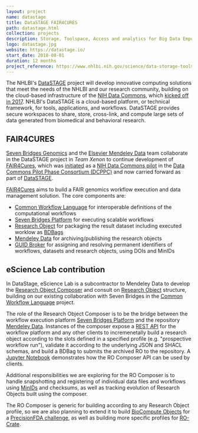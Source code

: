 ```yaml
---
layout: project
name: datastage
title: DataSTAGE FAIR4CURES
path: datastage.html
collection: projects
description: Storage, Toolspace, Access and analytics for Big Data Empowerment
logo: datastage.jpg
website: https://datastage.io/
start_date: 2018-08-01
duration: 12 months
project_reference: https://www.nhlbi.nih.gov/science/data-storage-toolspace-access-and-analytics-big-data-empowerment-datastage
---
```


The NHLBI's [DataSTAGE](https://www.nhlbidatastage.org/) project will develop innovative computing solutions that meet the needs of the NHLBI and our research community, building on the cloud-based infrastructure of the [NIH Data Commons](https://commonfund.nih.gov/commons), which [kicked off in 2017](http://www.researchobject.org/2017-12-commonspilot/). NHLBI's DataSTAGE is a cloud-based platform, or technical framework, for tools, applications, and workflows. DataSTAGE provides secure workspaces to share, store, cross-link, and compute large sets of data generated from biomedical and behavioral research.

## FAIR4CURES

[Seven Bridges Genomics](https://www.sevenbridges.com/) and the [Elsevier Mendeley Data](https://www.elsevier.com/solutions/mendeley-data-platform) team collaborate in the DataSTAGE project in _Team Xenon_ to continue development of [FAIR4Cures](https://www.slideshare.net/mobile/anitawaard/cni-2018-a-research-object-authoring-tool-for-the-data-commons), which was [initiated](https://www.elsevier.com/about/press-releases/science-and-technology/elsevier-and-seven-bridges-receive-nih-data-commons-grant-for-biomedical-data-analysis) as a [NIH Data Commons pilot](https://commonfund.nih.gov/commons) in the [Data Commons Pilot Phase Consortium (DCPPC)](https://public.nihdatacommons.us/) and now carried forward as part of [DataSTAGE](https://datastage.io/).

[FAIR4Cures](https://f4c.readme.io/) aims to build a FAIR genomics workflow execution and data management solution. The core components are:

* [Common Workflow Language](/activities/cwl/) for interoperable definitions of the computational workflows
* [Seven Bridges Platform](https://www.sevenbridges.com/platform/) for executing scalable workflows
* [Research Object](/products/researchobject/) for packaging the result dataset including executed worklow as [BDBags](http://bd2k.ini.usc.edu/tools/bdbag/)
* [Mendeley Data](https://data.mendeley.com/) for archiving/publishing the research objects
* [GUID Broker](https://public.nihdatacommons.us/DCPPC-DRAFT-8_KC2/) for assigning and resolving permanent identifiers of workflows, datasets and research objects, using DOIs and MinIDs

## eScience Lab contribution

In DataStage, eScience Lab is a subcontractor to Mendeley Data to develop the [Research Object Composer](https://github.com/ResearchObject/research-object-composer) and consult on [Research Object](/products/researchobject/) structure, building on our existing collaboration with Seven Bridges in the [Common Workflow Language](/activities/cwl/) project.

The role of the Research Object Composer is to be the bridge between the workflow execution platform [Seven Bridges Platform](https://www.sevenbridges.com/platform/) and the repository [Mendeley Data](https://data.mendeley.com/). Instances of the composer expose a [REST API](https://researchobject.github.io/research-object-composer/api/) for the workflow platform and any other clients to incremenetally build a research object according to the slots defined in a specified profile (e.g. "prospective workflow run"), validate it according to the underlying JSON and SHACL schemas, and build a BDBag to submits the archived RO to the repository. A [Jupyter Notebook](https://github.com/ResearchObject/research-object-composer/blob/master/introduction.ipynb) demonstrates how the RO Composer API can be used by clients.

Additional responsibilities we are exploring for the RO Composer is to handle snapshotting and registering of individual data files and workflows using [MinIDs](http://minid.bd2k.org/) and checksums, as well as tracking evolution of Research Objects built using the composer.

The RO Composer is generic for building according to any Research Object profile, so we are also planning to extend it to build [BioCompute Objects](https://esciencelab.org.uk/research_object/fda/collaborations/2017/11/09/biocompute-objects/) for a [PrecisionFDA challenge](https://precision.fda.gov/challenges), as well as building more specific profiles for [RO-Crate](https://researchobject.github.io/ro-lite/).
